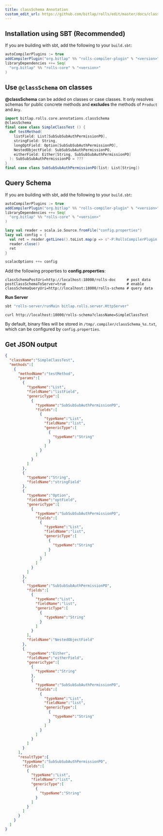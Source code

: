 ```yaml
---
title: classSchema Annotation
custom_edit_url: https://github.com/bitlap/rolls/edit/master/docs/classSchema_annotation.md
---
```


## Installation using SBT (Recommended)

If you are building with sbt, add the following to your `build.sbt`:

```scala
autoCompilerPlugins := true
addCompilerPlugin("org.bitlap" %% "rolls-compiler-plugin" % "<version>")
libraryDependencies ++= Seq(
  "org.bitlap" %% "rolls-core" % "<version>"
)
```

## Use `@classSchema` on classes

**@classSchema** can be added on classes or case classes. It only resolves schemas for public concrete methods and **excludes** the methods of `Product` and `Any`.

```scala mdoc
import bitlap.rolls.core.annotations.classSchema
@classSchema
final case class SimpleClassTest () {
  def testMethod(
    listField: List[SubSubSubAuthPermissionPO],
    stringField: String,
    longOptField: Option[SubSubSubAuthPermissionPO],
    NestedObjectField: SubSubSubAuthPermissionPO,
    eitherField: Either[String, SubSubSubAuthPermissionPO]
  ): SubSubSubAuthPermissionPO = ???
}
final case class SubSubSubAuthPermissionPO(list: List[String])
```

## Query Schema

If you are building with sbt, add the following to your `build.sbt`:

```scala
autoCompilerPlugins := true
addCompilerPlugin("org.bitlap" %% "rolls-compiler-plugin" % "<version>")
libraryDependencies ++= Seq(
  "org.bitlap" %% "rolls-core" % "<version>"
)

lazy val reader = scala.io.Source.fromFile("config.properties")
lazy val config = {
  val ret = reader.getLines().toList.map(p => s"-P:RollsCompilerPlugin:$p")
  reader.close()
  ret
}

scalacOptions ++= config
```

Add the following properties to **config.properties**:
```properties
classSchemaPostUri=http://localhost:18000/rolls-doc     # post data
postClassSchemaToServer=true                            # enable
classSchemaQueryUri=http://localhost:18000/rolls-schema # query data
```

**Run Server**
```scala
sbt "rolls-server/runMain bitlap.rolls.server.HttpServer"
```

`curl http://localhost:18000/rolls-schema?className=SimpleClassTest`

By default, binary files will be stored in `/tmp/.compiler/classSchema_%s.txt`, which can be configured by `config.properties`.

## Get JSON output

```json
{
  "className":"SimpleClassTest",
  "methods":[
    {
      "methodName":"testMethod",
      "params":[
        {
          "typeName":"List",
          "fieldName":"listField",
          "genericType":[
            {
              "typeName":"SubSubSubAuthPermissionPO",
              "fields":[
                {
                  "typeName":"List",
                  "fieldName":"list",
                  "genericType":[
                    {
                      "typeName":"String"
                    }
                  ]
                }
              ]
            }
          ]
        },
        {
          "typeName":"String",
          "fieldName":"stringField"
        },
        {
          "typeName":"Option",
          "fieldName":"optField",
          "genericType":[
            {
              "typeName":"SubSubSubAuthPermissionPO",
              "fields":[
                {
                  "typeName":"List",
                  "fieldName":"list",
                  "genericType":[
                    {
                      "typeName":"String"
                    }
                  ]
                }
              ]
            }
          ]
        },
        {
          "typeName":"SubSubSubAuthPermissionPO",
          "fields":[
            {
              "typeName":"List",
              "fieldName":"list",
              "genericType":[
                {
                  "typeName":"String"
                }
              ]
            }
          ],
          "fieldName":"NestedObjectField"
        },
        {
          "typeName":"Either",
          "fieldName":"eitherField",
          "genericType":[
            {
              "typeName":"String"
            },
            {
              "typeName":"SubSubSubAuthPermissionPO",
              "fields":[
                {
                  "typeName":"List",
                  "fieldName":"list",
                  "genericType":[
                    {
                      "typeName":"String"
                    }
                  ]
                }
              ]
            }
          ]
        }
      ],
      "resultType":{
        "typeName":"SubSubSubAuthPermissionPO",
        "fields":[
          {
            "typeName":"List",
            "fieldName":"list",
            "genericType":[
              {
                "typeName":"String"
              }
            ]
          }
        ]
      }
    }
  ]
}
```
